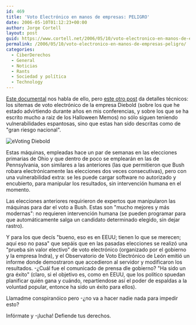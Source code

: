 ```yaml
---
id: 469
title: 'Voto Electrónico en manos de empresas: PELIGRO'
date: 2006-05-10T01:12:23+00:00
author: Jorge Cortell
layout: post
guid: https://www.cortell.net/2006/05/10/voto-electronico-en-manos-de-empresas-peligro/
permalink: /2006/05/10/voto-electronico-en-manos-de-empresas-peligro/
categories:
  - CiberDerechos
  - General
  - Noticias
  - Rants
  - Sociedad y polí­tica
  - Technology
---
```

[Este documental](https://www.archive.org/details/HelpAmericaVoteonPaper) nos habla de ello, pero [este otro post](https://www.bradblog.com/archives/00002787.htm) da detalles técnicos: los sitemas de voto electrónico de la empresa Diebold (sobre los que he estado advirtiendo durante años en mis conferencias, y sobre los que se ha escrito mucho a raiz de los Halloween Memos) no sólo siguen teniendo vulnerabilidades espantosas, sino que estas han sido descritas como de "gran riesgo nacional".

![eVoting Diebold](https://www.bradblog.com/Images/DieboldAccuvoteTSX.jpg)

Estas máquinas, empleadas hace un par de semanas en las elecciones primarias de Ohio y que dentro de poco se emplearán en las de Pennsylvania, son similares a las anteriores (las que permitieron que Bush robara electrónicamente las elecciones dos veces consecutivas), pero con una vulnerabilidad extra: se les puede cargar software no autorizado y encubierto, para manipular los resultados, sin intervención humana en el momento.

Las elecciones anteriores requirieron de expertos que manipularon las máquinas para dar el voto a Bush. Estas son "mucho mejores y más modernas": no requieren intervención humana (se pueden programar para que automáticamente salga un candidato determinado elegido, sin dejar rastro).

Y para los que decí­s "bueno, eso es en EEUU; tienen lo que se merecen; aquí­ eso no pasa" que sepáis que en las pasadas elecciones se realizó una "prueba sin valor electivo" de voto electrónico (organizado por el gobierno y la empresa Indra), y el Observatorio de Voto Electrónico de León emitió un informe donde demostraron que accedieron al servidor y modificaron los resultados. -¿Cuál fue el comunicado de prensa dle gobierno? "Ha sido un gra éxito" (claro, si el objetivo es, como en EEUU, que los polí­tico spuedan planificar quién gana y cuándo, repartí­endose así­ el poder de espaldas a la voluntad popular, entonce ha sido un éxito para ellos).

Llamadme conspiranóico pero -¿no va a hacer nadie nada para impedir esto?

Infórmate y -¡lucha! Defiende tus derechos.